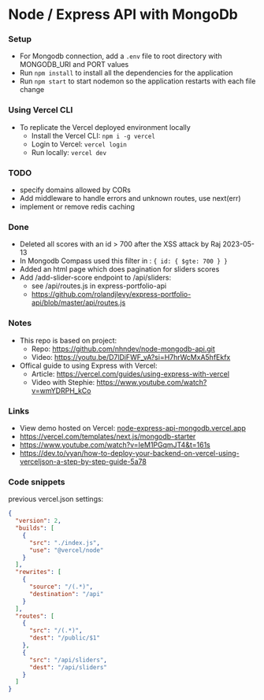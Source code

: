 # Node / Express API with MongoDb

### Setup

- For Mongodb connection, add a `.env` file to root directory with MONGODB_URI and PORT values
- Run `npm install` to install all the dependencies for the application
- Run `npm start` to start nodemon so the application restarts with each file change

### Using Vercel CLI

- To replicate the Vercel deployed environment locally
  - Install the Vercel CLI: `npm i -g vercel`
  - Login to Vercel: `vercel login`
  - Run locally: `vercel dev`

### TODO

- specify domains allowed by CORs
- Add middleware to handle errors and unknown routes, use next(err)
- implement or remove redis caching

### Done

- Deleted all scores with an id > 700 after the XSS attack by Raj 2023-05-13
- In Mongodb Compass used this filter in : `{ id: { $gte: 700 } }`
- Added an html page which does pagination for sliders scores
- Add /add-slider-score endpoint to /api/sliders:
  - see /api/routes.js in express-portfolio-api
  - https://github.com/rolandjlevy/express-portfolio-api/blob/master/api/routes.js

### Notes

- This repo is based on project:
  - Repo: https://github.com/nhndev/node-mongodb-api.git
  - Video: https://youtu.be/D7lDiFWF_vA?si=H7hrWcMxA5hfEkfx
- Offical guide to using Express with Vercel:
  - Article: https://vercel.com/guides/using-express-with-vercel
  - Video with Stephie: https://www.youtube.com/watch?v=wmYDRPH_kCo

### Links

- View demo hosted on Vercel: [node-express-api-mongodb.vercel.app](https://node-express-api-mongodb.vercel.app/api/sliders?page=1)
- https://vercel.com/templates/next.js/mongodb-starter
- https://www.youtube.com/watch?v=IeM1PGqmJT4&t=161s
- https://dev.to/vyan/how-to-deploy-your-backend-on-vercel-using-verceljson-a-step-by-step-guide-5a78

### Code snippets

previous vercel.json settings:

```json
{
  "version": 2,
  "builds": [
    {
      "src": "./index.js",
      "use": "@vercel/node"
    }
  ],
  "rewrites": [
    {
      "source": "/(.*)",
      "destination": "/api"
    }
  ],
  "routes": [
    {
      "src": "/(.*)",
      "dest": "/public/$1"
    },
    {
      "src": "/api/sliders",
      "dest": "/api/sliders"
    }
  ]
}
```
